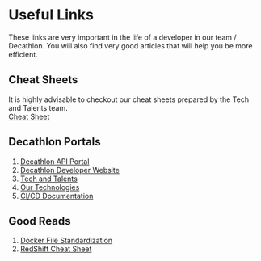 # Useful Links
These links are very important in the life of a developer in our team / Decathlon. You will also find very good articles 
that will help you be more efficient.

## Cheat Sheets
It is highly advisable to checkout our cheat sheets prepared by the Tech and Talents team.<br/>
<a href = "https://cheat-sheets.subsidia.org/">Cheat Sheet</a>


## Decathlon Portals
1. <a href ="https://api-portal.preprod.subsidia.org ">Decathlon API Portal</a>
2. <a href ="https://developers.decathlon.com/">Decathlon Developer Website</a>
3. <a href ="https://techandtalents.subsidia.org">Tech and Talents</a>
3. <a href ="https://techradar.subsidia.org/?sheetId=https%3A%2F%2Fdocs.google.com%2Fspreadsheets%2Fd%2F1bknYK2r8pm_vazSNWk0v4hGnB9MgUk4Bj4mIs98TmtQ%2Fedit%23gid%3D0http://">Our Technologies</a>
4. <a href ="https://tech-china-doc.subsidia.org/#what-is-ci-cd">CI/CD Documentation</a>


## Good Reads
1. <a href ="https://docs.docker.com/develop/develop-images/dockerfile_best-practices/">Docker File Standardization</a>
2. <a href = "https://docs.google.com/document/d/1TgTmP--GI2s1QLCsO5bMIHiu1-mO_uqpIAGtmSOlYio/edit">RedShift Cheat Sheet</a>

